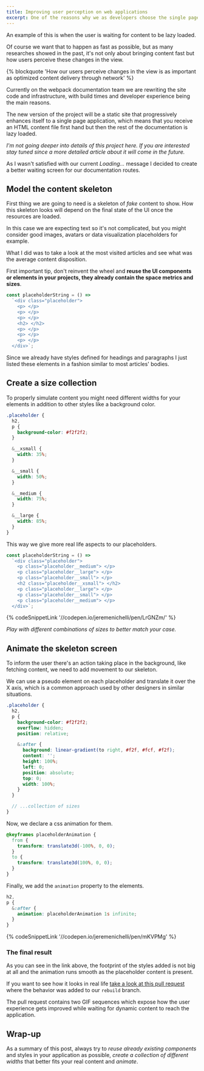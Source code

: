 ```yaml
---
title: Improving user perception on web applications
excerpt: One of the reasons why we as developers choose the single page application paradigm is to improve the experience on a product or a site, but this also exposes new challenges around the user flow.
---
```


An example of this is when the user is waiting for content to be lazy loaded.

Of course we want that to happen as fast as possible, but as many researches showed in the past, it's not only about bringing content fast but how users perceive these changes in the view.

{% blockquote 'How our users perceive changes in the view is as important as optimized content delivery through network' %}

Currently on the webpack documentation team we are rewriting the site code and infrastructure, with build times and developer experience being the main reasons.

The new version of the project will be a static site that progressively enhances itself to a single page application, which means that you receive an HTML content file first hand but then the rest of the documentation is lazy loaded.

_I'm not going deeper into details of this project here. If you are interested stay tuned since a more detailed article about it will come in the future._

As I wasn't satisfied with our current _Loading..._ message I decided to create a better waiting screen for our documentation routes.

## Model the content skeleton

First thing we are going to need is a skeleton of _fake_ content to show. How this skeleton looks will depend on the final state of the UI once the resources are loaded.

In this case we are expecting text so it's not complicated, but you might consider good images, avatars or data visualization placeholders for example.

What I did was to take a look at the most visited articles and see what was the average content disposition.

First important tip, don't reinvent the wheel and **reuse the UI components or elements in your projects, they already contain the space metrics and sizes**.

```js
const placeholderString = () =>
  `<div class="placeholder">
  	<p> </p>
  	<p> </p>
  	<p> </p>
  	<h2> </h2>
  	<p> </p>
  	<p> </p>
  	<p> </p>
  </div>`;
```

Since we already have styles defined for headings and paragraphs I just listed these elements in a fashion similar to most articles' bodies.

## Create a size collection

To properly simulate content you might need different widths for your elements in addition to other styles like a background color.

```scss
.placeholder {
  h2,
  p {
    background-color: #f2f2f2;
  }

  &__xsmall {
    width: 35%;
  }

  &__small {
    width: 50%;
  }

  &__medium {
    width: 75%;
  }

  &__large {
    width: 85%;
  }
}
```

This way we give more real life aspects to our placeholders.

```js
const placeholderString = () =>
  `<div class="placeholder">
	<p class="placeholder__medium"> </p>
	<p class="placeholder__large"> </p>
	<p class="placeholder__small"> </p>
	<h2 class="placeholder__xsmall"> </h2>
	<p class="placeholder__large"> </p>
	<p class="placeholder__small"> </p>
	<p class="placeholder__medium"> </p>
  </div>`;
```

{% codeSnippetLink '//codepen.io/jeremenichelli/pen/LrGNZm/' %}

_Play with different combinations of sizes to better match your case._

## Animate the skeleton screen

To inform the user there's an action taking place in the background, like fetching content, we need to add movement to our skeleton.

We can use a pseudo element on each placeholder and translate it over the X axis, which is a common approach used by other designers in similar situations.

```scss
.placeholder {
  h2,
  p {
    background-color: #f2f2f2;
    overflow: hidden;
    position: relative;

    &:after {
      background: linear-gradient(to right, #f2f, #fcf, #f2f);
      content: '';
      height: 100%;
      left: 0;
      position: absolute;
      top: 0;
      width: 100%;
    }
  }

  // ...collection of sizes
}
```

Now, we declare a css animation for them.

```css
@keyframes placeholderAnimation {
  from {
    transform: translate3d(-100%, 0, 0);
  }
  to {
    transform: translate3d(100%, 0, 0);
  }
}
```

Finally, we add the `animation` property to the elements.

```scss
h2,
p {
  &:after {
    animation: placeholderAnimation 1s infinite;
  }
}
```

{% codeSnippetLink '//codepen.io/jeremenichelli/pen/mKVPMg' %}

### The final result

As you can see in the link above, the footprint of the styles added is not big at all and the animation runs smooth as the placeholder content is present.

If you want to see how it looks in real life [take a look at this pull request](//github.com/webpack/webpack.js.org/pull/2121) where the behavior was added to our `rebuild` branch.

The pull request contains two GIF sequences which expose how the user experience gets improved while waiting for dynamic content to reach the application.

## Wrap-up

As a summary of this post, always try to _reuse already existing components_ and styles in your application as possible, _create a collection of different widths_ that better fits your real content and _animate_.
